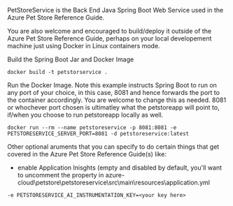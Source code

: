 PetStoreService is the Back End Java Spring Boot Web Service used in the Azure Pet Store Reference Guide.

You are also welcome and encouraged to build/deploy it outside of the Azure Pet Store Reference Guide, perhaps on your local developement machine just using Docker in Linux containers mode.

Build the Spring Boot Jar and Docker Image

```docker build -t petstorservice .```

Run the Docker Image. Note this example instructs Spring Boot to run on any port of your choice, in this case, 8081 and hence forwards the port to the container accordingly. You are welcome to change this as needed. 8081 or whochever port chosen is ultimatley what the petstoreapp will point to, if/when you choose to run petstoreapp locally as well. 

```docker run --rm --name petstoreservice -p 8081:8081 -e PETSTORESERVICE_SERVER_PORT=8081 -d petstoreservice:latest```

Other optional aruments that you can specify to do certain things that get covered in the Azure Pet Store Reference Guide(s) like:

- enable Application Inisghts (empty and disabled by default, you'll want to uncomment the property in azure-cloud\petstore\petstoreservice\src\main\resources\application.yml

```-e PETSTORESERVICE_AI_INSTRUMENTATION_KEY=<your key here>```
